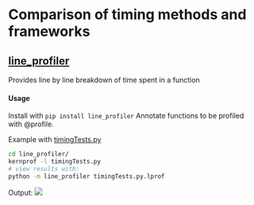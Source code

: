 # Comparison of timing methods and frameworks

## [line_profiler](https://github.com/rkern/line_profiler)
Provides line by line breakdown of time spent in a function

#### Usage
Install with ```pip install line_profiler```
Annotate functions to be profiled with @profile.

Example with [timingTests.py]()
```bash
cd line_profiler/
kernprof -l timingTests.py
# view results with:
python -m line_profiler timingTests.py.lprof
```
Output:
![](http://i.imgur.com/nnUkNbq.png)
